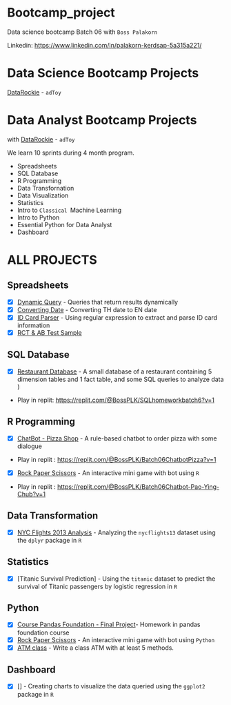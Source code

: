 # Bootcamp_project

Data science bootcamp Batch 06 with `Boss Palakorn` 

Linkedin: https://www.linkedin.com/in/palakorn-kerdsap-5a315a221/

# Data Science Bootcamp Projects
[DataRockie](https://datarockie.com/)  -   `adToy`
# Data Analyst Bootcamp Projects
with [DataRockie](https://datarockie.com/)  -   `adToy`

We learn 10 sprints during 4 month program. 

- Spreadsheets
- SQL Database
- R Programming 
- Data Transfornation
- Data Visualization
- Statistics
- Intro to `Classical `Machine Learning
- Intro to  Python 
- Essential Python  for Data Analyst
- Dashboard


# ALL PROJECTS   

## Spreadsheets
- [x] [Dynamic Query](https://github.com/bosspalakorn/bootcamp_project/blob/main/Spreadsheets/Project%20Dynamic%20Query.pdf)  -  Queries that return results dynamically  
- [x] [Converting Date](https://github.com/bosspalakorn/bootcamp_project/blob/main/Spreadsheets/Project%20Convert%20TH%20to%20EN%20Date.pdf) - Converting TH date to EN date
- [x] [ID Card Parser](https://github.com/bosspalakorn/bootcamp_project/blob/main/Spreadsheets/Project%20ID%20Card%20Parser.pdf) - Using regular expression to extract and parse ID card information
- [x] [RCT & AB Test Sample](https://github.com/bosspalakorn/bootcamp_project/blob/main/Spreadsheets/Project%20RCT%20%26%20AB%20Test%20Sample%20.pdf)

## SQL Database
- [x] [Restaurant Database](SQL/DB_for_Restaurant.sql) - A small database of a restaurant containing 5 dimension tables and 1 fact table, and some SQL queries to analyze data ) 

- Play in replit: https://replit.com/@BossPLK/SQLhomeworkbatch6?v=1

## R Programming
- [x] [ChatBot - Pizza Shop](R/Chat_bot-Order_pizza.r) - A rule-based chatbot to order pizza with some dialogue   

- Play in replit : https://replit.com/@BossPLK/Batch06ChatbotPizza?v=1  
      
- [x] [Rock Paper Scissors](R/Rock-Paper-Scissors.r) - An interactive mini game with bot using `R`

- Play in replit : https://replit.com/@BossPLK/Batch06Chatbot-Pao-Ying-Chub?v=1
      
## Data Transformation
- [x] [NYC Flights 2013 Analysis](https://datalore.jetbrains.com/notebook/30R19BcMF2Y3FhTuOoGFr7/4Q21HGzMCft1LxNGxJsrBK/) - Analyzing the `nycflights13` dataset using the `dplyr` package in `R`

## Statistics
- [x] [Titanic Survival Prediction] - Using the `titanic` dataset to predict the survival of Titanic passengers by logistic regression in `R`

## Python 
- [x] [Course Pandas Foundation - Final Project](Python/CoursePandasFoundation-FinalProject.ipynb)- Homework in pandas foundation course  
- [x] [Rock Paper Scissors](https://datalore.jetbrains.com/notebook/30R19BcMF2Y3FhTuOoGFr7/EIgyCWPzjBSbhl7glM8zgG/) - An interactive mini game with bot using `Python`
- [x] [ATM class](https://datalore.jetbrains.com/notebook/30R19BcMF2Y3FhTuOoGFr7/xVEMuXDWSAgWc2NkLUdiOk/) - Write a class ATM with at least 5 methods.

## Dashboard
- [x] [] - Creating charts to visualize the data queried using the `ggplot2` package in `R`




